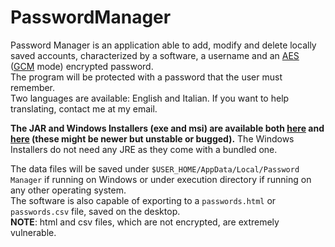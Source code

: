 # PasswordManager
Password Manager is an application able to add, modify and delete locally saved accounts, characterized by a software, a username and an [AES](https://en.wikipedia.org/wiki/Advanced_Encryption_Standard "AES explanation.") ([GCM](https://en.wikipedia.org/wiki/Galois/Counter_Mode "GCM explanation.") mode) encrypted password.  
The program will be protected with a password that the user must remember.  
Two languages are available: English and Italian. If you want to help translating, contact me at my email.


**The JAR and Windows Installers (exe and msi) are available both [here](https://github.com/Achille004/PasswordManager/releases "Releases page.") and [here](https://github.com/Achille004/PasswordManager/tree/main/compiled "Compiled files folder.") (these might be newer but unstable or bugged).** 
The Windows Installers do not need any JRE as they come with a bundled one.


The data files will be saved under `$USER_HOME/AppData/Local/Password Manager` if running on Windows or under execution directory if running on any other operating system.  
The software is also capable of exporting to a `passwords.html` or `passwords.csv` file, saved on the desktop.  
**NOTE**: html and csv files, which are not encrypted, are extremely vulnerable.

